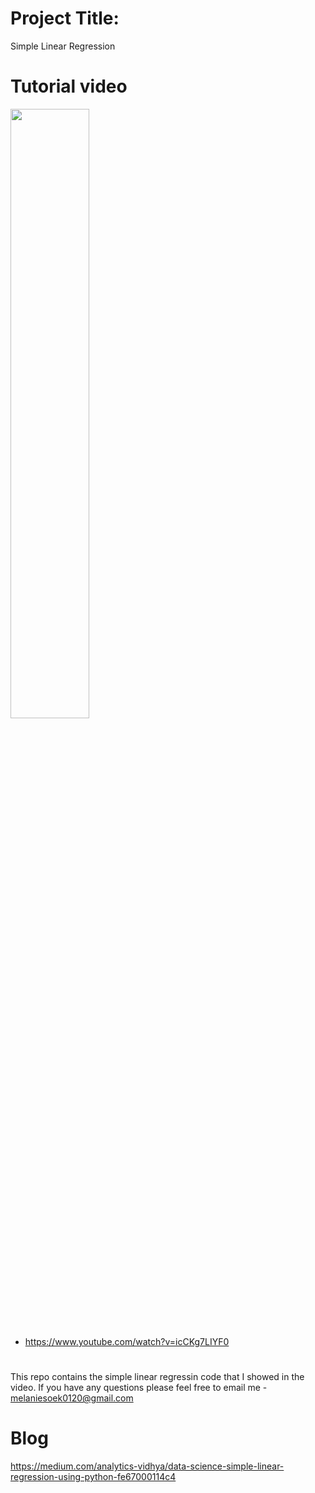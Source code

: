 # Project Title:
Simple Linear Regression
# Tutorial video
[<img src="https://img.youtube.com/vi/icCKg7LIYF0/maxresdefault.jpg" width="50%">](https://youtu.be/icCKg7LIYF0)
- https://www.youtube.com/watch?v=icCKg7LIYF0
#
This repo contains the simple linear regressin code that I showed in the video.
If you have any questions please feel free to email me  - melaniesoek0120@gmail.com
# Blog
https://medium.com/analytics-vidhya/data-science-simple-linear-regression-using-python-fe67000114c4
